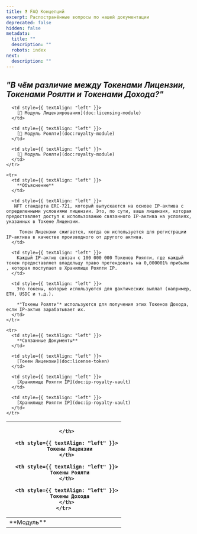 ```yaml
---
title: ❓ FAQ Концепций
excerpt: Распостранённые вопросы по нашей документации
deprecated: false
hidden: false
metadata:
  title: ""
  description: ""
  robots: index
next:
  description: ""
---
```


## _"В чём различие между Токенами Лицензии, Токенами Роялти и Токенами Дохода?"_

<Table align={["left","left","left","left"]}>
  <thead>
    <tr>
      <th style={{ textAlign: "left" }}>

      </th>

      <th style={{ textAlign: "left" }}>
        Токены Лицензии
      </th>

      <th style={{ textAlign: "left" }}>
        Токены Роялти
      </th>

      <th style={{ textAlign: "left" }}>
        Токены Дохода
      </th>
    </tr>

  </thead>

  <tbody>
    <tr>
      <td style={{ textAlign: "left" }}>
        **Модуль**
      </td>

      <td style={{ textAlign: "left" }}>
        [📜 Модуль Лицензирования](doc:licensing-module)
      </td>

      <td style={{ textAlign: "left" }}>
        [💸 Модуль Роялти](doc:royalty-module)
      </td>

      <td style={{ textAlign: "left" }}>
        [💸 Модуль Роялти](doc:royalty-module)
      </td>
    </tr>

    <tr>
      <td style={{ textAlign: "left" }}>
        **Объяснение**
      </td>

      <td style={{ textAlign: "left" }}>
       NFT стандарта ERC-721, который выпускается на основе IP-актива с определенными условиями лицензии. Это, по сути, ваша лицензия, которая предоставляет доступ к использованию связанного IP-актива на условиях, указанных в Токене Лицензии.

         Токен Лицензии сжигается, когда он используется для регистрации IP-актива в качестве производного от другого актива.
      </td>

      <td style={{ textAlign: "left" }}>
        Каждый IP-актив связан с 100 000 000 Токенов Роялти, где каждый токен предоставляет владельцу право претендовать на 0,000001% прибыли , которая поступает в Хранилище Роялти IP.
      </td>

      <td style={{ textAlign: "left" }}>
        Это токены, которые используются для фактических выплат (например, ETH, USDC и т.д.).

        *"Токены Роялти"* используются для получения этих Токенов Дохода, если IP-актив зарабатывает их.
      </td>
    </tr>

    <tr>
      <td style={{ textAlign: "left" }}>
        **Связанные Документы**
      </td>

      <td style={{ textAlign: "left" }}>
        [Токен Лицензии](doc:license-token)
      </td>

      <td style={{ textAlign: "left" }}>
        [Хранилище Роялти IP](doc:ip-royalty-vault)
      </td>

      <td style={{ textAlign: "left" }}>
        [Хранилище Роялти IP](doc:ip-royalty-vault)
      </td>
    </tr>

  </tbody>
</Table>
